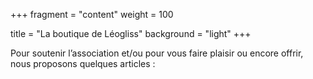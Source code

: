 +++
fragment = "content"
weight = 100

title = "La boutique de Léogliss"
background = "light"
+++

Pour soutenir l’association et/ou pour vous faire plaisir ou encore offrir, nous proposons quelques articles :
